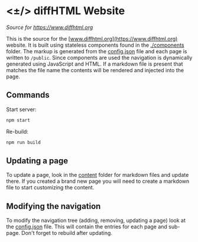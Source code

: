 # <±/> diffHTML Website

*Source for https://www.diffhtml.org*

This is the source for the [www.diffhtml.org](https://www.diffhtml.org)
website. It is built using stateless components found in the
[./components](./components) folder. The markup is generated from the
[config.json](./config.json) file and each page is written to `/public`. Since
components are used the navigation is dynamically generated using JavaScript
and HTML. If a markdown file is present that matches the file name the contents
will be rendered and injected into the page.

## Commands 

Start server:

``` sh
npm start
```

Re-build:

``` sh
npm run build
```

## Updating a page

To update a page, look in the [content](./content) folder for markdown files
and update there. If you created a brand new page you will need to create a
markdown file to start customizing the content.

## Modifying the navigation

To modify the navigation tree (adding, removing, updating a page) look at the
[config.json](./config.json) file. This will contain the entries for each
page and sub-page. Don't forget to rebuild after updating.
